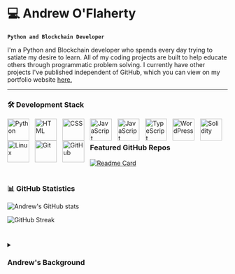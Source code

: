 # 💻 Andrew O'Flaherty

**`Python and Blockchain Developer`**

I'm a Python and Blockchain developer who spends every day trying to satiate my desire to learn. All of my coding projects are built to help educate others through programmatic problem solving.
I currently have other projects I've published independent of GitHub, which you can view on my portfolio website [here.][website]

---

### 🛠️ Development Stack
<img align="left" alt="Python" width="50px" style="padding-right:10px;" src="https://cdn.jsdelivr.net/gh/devicons/devicon/icons/python/python-original.svg" />
<img align="left" alt="HTML" width="50px" style="padding-right:10px;" src="https://cdn.jsdelivr.net/gh/devicons/devicon/icons/html5/html5-original.svg" />
<img align="left" alt="CSS" width="50px" style="padding-right:10px;" src="https://cdn.jsdelivr.net/gh/devicons/devicon/icons/css3/css3-original.svg" />
<img align="left" alt="JavaScript" width="50px" style="padding-right:10px;" src="https://cdn.jsdelivr.net/gh/devicons/devicon/icons/bootstrap/bootstrap-original.svg" />
<img align="left" alt="JavaScript" width="50px" style="padding-right:10px;" src="https://cdn.jsdelivr.net/gh/devicons/devicon/icons/javascript/javascript-original.svg" />
<img align="left" alt="TypeScript" width="50px" style="padding-right:10px;" src="https://cdn.jsdelivr.net/gh/devicons/devicon/icons/typescript/typescript-original.svg" />
<img align="left" alt="WordPress" width="50px" style="padding-right:10px;" src="https://cdn.jsdelivr.net/gh/devicons/devicon/icons/wordpress/wordpress-plain.svg" />
<img align="left" alt="Solidity" width="50px" style="padding-right:10px;" src="https://cdn.jsdelivr.net/gh/devicons/devicon/icons/solidity/solidity-original.svg" />
<img align="left" alt="Linux" width="50px" style="padding-right:10px;" src="https://cdn.jsdelivr.net/gh/devicons/devicon/icons/linux/linux-original.svg" />
<img align="left" alt="Git" width="50px" style="padding-right:10px;" src="https://cdn.jsdelivr.net/gh/devicons/devicon/icons/git/git-original.svg" />
<img align="left" alt="GitHub" width="50px" style="padding-right:10px;" src="https://cdn.jsdelivr.net/gh/devicons/devicon/icons/github/github-original.svg" />
<br />

#

### Featured GitHub Repos
[![Readme Card](https://github-readme-stats.vercel.app/api/pin/?username=OFlahertyAndrew&repo=Python-Learning)](https://github.com/OFlahertyAndrew/Python-Learning)

#

### 📊 GitHub Statistics

![Andrew's GitHub stats](https://github-readme-stats.vercel.app/api?username=OFlahertyAndrew&show_icons=true&theme=default)

![GitHub Streak](https://streak-stats.demolab.com?user=OFlahertyAndrew&theme=default&border_radius=4.5)

#

<details>
 <summary><h3>Andrew's Background</h3></summary>
   I began programming in Visual Studio 2008 around 11 years old, with my first substantial project being a fully-functioning antivirus that I completed
   the same year. Since then, I've been hooked.

[website]: https://andrews.page
